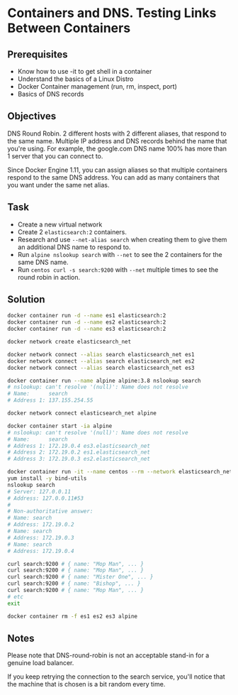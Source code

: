 # Containers and DNS. Testing Links Between Containers

## Prerequisites

- Know how to use -it to get shell in a container
- Understand the basics of a Linux Distro
- Docker Container management (run, rm, inspect, port)
- Basics of DNS records

## Objectives

DNS Round Robin. 2 different hosts with 2 different aliases, that respond to the
same name. Multiple IP address and DNS records behind the name that you're
using. For example, the google.com DNS name 100% has more than 1 server that you
can connect to.

Since Docker Engine 1.11, you can assign aliases so that multiple containers
respond to the same DNS address. You can add as many containers that you want
under the same net alias.

## Task

- Create a new virtual network
- Create 2 `elasticsearch:2` containers.
- Research and use `--net-alias search` when creating them to give them an
  additional DNS name to respond to.
- Run `alpine nslookup search` with `--net` to see the 2 containers for the same
  DNS name.
- Run `centos curl -s search:9200` with `--net` multiple times to see the round
  robin in action.

## Solution

```bash
docker container run -d --name es1 elasticsearch:2
docker container run -d --name es2 elasticsearch:2
docker container run -d --name es3 elasticsearch:2

docker network create elasticsearch_net

docker network connect --alias search elasticsearch_net es1
docker network connect --alias search elasticsearch_net es2
docker network connect --alias search elasticsearch_net es3

docker container run --name alpine alpine:3.8 nslookup search 
# nslookup: can't resolve '(null)': Name does not resolve
# Name:      search
# Address 1: 137.155.254.55

docker network connect elasticsearch_net alpine

docker container start -ia alpine 
# nslookup: can't resolve '(null)': Name does not resolve
# Name:      search
# Address 1: 172.19.0.4 es3.elasticsearch_net
# Address 2: 172.19.0.2 es1.elasticsearch_net
# Address 3: 172.19.0.3 es2.elasticsearch_net

docker container run -it --name centos --rm --network elasticsearch_net centos:7 /bin/bash
yum install -y bind-utils
nslookup search
# Server: 127.0.0.11
# Address: 127.0.0.11#53
# 
# Non-authoritative answer:
# Name: search
# Address: 172.19.0.2
# Name: search
# Address: 172.19.0.3
# Name: search
# Address: 172.19.0.4

curl search:9200 # { name: "Mop Man", ... }
curl search:9200 # { name: "Mop Man", ... }
curl search:9200 # { name: "Mister One", ... }
curl search:9200 # { name: "Bishop", ... }
curl search:9200 # { name: "Mop Man", ... }
# etc
exit

docker container rm -f es1 es2 es3 alpine
```

## Notes

Please note that DNS-round-robin is not an acceptable stand-in for a genuine
load balancer.

If you keep retrying the connection to the search service, you'll notice that
the machine that is chosen is a bit random every time.
